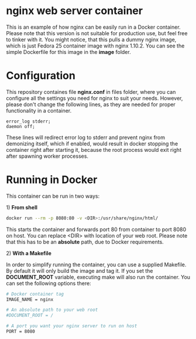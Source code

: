 # nginx web server container
This is an example of how nginx can be easily run in a Docker container. Please note that this version is not suitable for production use, but feel free to tinker with it. You might notice, that this pulls a dummy nginx image, which is just Fedora 25 container image with nginx 1.10.2. You can see the simple Dockerfile for this image in the **image** folder.


# Configuration
This repository containes file **nginx.conf** in files folder, where you can configure all the settings you need for nginx to suit your needs. However, please don't change the following lines, as they are needed for proper functionality in a container.
```
error_log stderr;
daemon off;
```
These lines will redirect error log to stderr and prevent nginx from demonizing itself, which if enabled, would result in docker stopping the container right after starting it, because the root process would exit right after spawning worker processes.


# Running in Docker
This container can be run in two ways:

1\) **From shell**
```sh
docker run --rm -p 8080:80 -v <DIR>:/usr/share/nginx/html/
```
This starts the container and forwards port 80 from container to port 8080 on host. You can replace \<DIR> with location of your web root. Please note that this has to be an **absolute** path, due to Docker requirements. 

2\) **With a Makefile**

In order to simplify running the container, you can use a supplied Makefile. By default it will only build the image and tag it. If you set the **DOCUMENT_ROOT** variable, executing make will also run the container. You can set the following options there:
```sh
# Docker container tag
IMAGE_NAME = nginx

# An absolute path to your web root
#DOCUMENT_ROOT = /

# A port you want your nginx server to run on host
PORT = 8080
```
